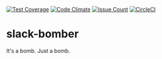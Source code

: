[![Test Coverage](https://codeclimate.com/github/setokinto/slack-bomber/badges/coverage.svg)](https://codeclimate.com/github/setokinto/slack-bomber/coverage)
[![Code Climate](https://codeclimate.com/github/setokinto/slack-bomber/badges/gpa.svg)](https://codeclimate.com/github/setokinto/slack-bomber)
[![Issue Count](https://codeclimate.com/github/setokinto/slack-bomber/badges/issue_count.svg)](https://codeclimate.com/github/setokinto/slack-bomber)
[![CircleCI](https://circleci.com/gh/setokinto/slack-bomber.svg?style=svg)](https://circleci.com/gh/setokinto/slack-bomber)

# slack-bomber
It's a bomb. Just a bomb.

